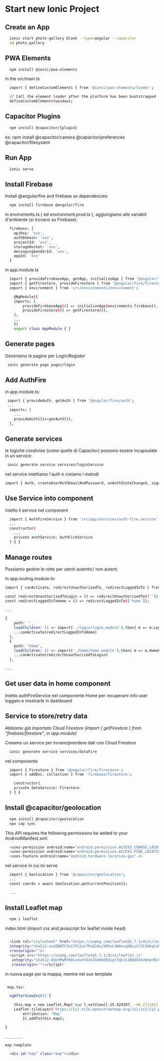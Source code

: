 # Start new Ionic Project

## Create an App
```bash
  ionic start photo-gallery blank --type=angular --capacitor
  cd photo-gallery
```


## PWA Elements​
```bash
  npm install @ionic/pwa-elements
```

in the src/main.ts
```bash
  import { defineCustomElements } from '@ionic/pwa-elements/loader';

  // Call the element loader after the platform has been bootstrapped
  defineCustomElements(window);
```
## Capacitor Plugins
```bash
  npm install @capacitor/{plugin}
```

es: npm install @capacitor/camera @capacitor/preferences @capacitor/filesystem

## Run App
```bash
  ionic serve
```
## Install Firebase
Install @angular/fire and firebase as dependencies

```bash
  npm install firebase @angular/fire
```

in enviroments.ts ( ed environment.prod.ts ), aggiungiamo alle variabili d'ambiente (si trovano su Firebase):

```bash
  firebase: {
    apiKey: 'xxx',
    authDomain: 'xxx',
    projectId: 'xxx',
    storageBucket: 'xxx',
    messagingSenderId: 'xxx',
    appId: 'xxx'
  }
```

in app.module.ts

```bash
  import { provideFirebaseApp, getApp, initializeApp } from '@angular/fire/app';
  import { getFirestore, provideFirestore } from '@angular/fire/firestore';
  import { environment } from 'src/environments/environment';

    @NgModule({
    imports: [
        provideFirebaseApp(() => initializeApp(enviroments.firebase)),
        provideFirestore(() => getFirestore()),
    ],
    ...
    })
    export class AppModule { }
```
## Generate pages 
Generiamo le pagine per Login/Register
```bash
 ionic generate page pages/login
```

## Add AuthFire
in app.module.ts:

```bash
 import { provideAuth, getAuth } from '@angular/fire/auth';
 ...
  imports: [
    ...
    provideAuth(()=>getAuth()),
  ],
```

## Generate services
le logiche condivise (come quelle di Capacitor) possono essere incapsulate in un service:
```bash
 ionic generate service services/loginService
```
nel service iniettiamo l'auth e creiamo i metodi

```bash
import { Auth, createUserWithEmailAndPassword, onAuthStateChanged, signInWithEmailAndPassword } from '@angular/fire/auth';
```

## Use Service into component
inietto il service nel component

```bash
  import { AuthFireService } from 'src/app/services/auth-fire.service';
  ...
  constructor(
    ...
    private authService: AuthFireService
  ) { }
```


## Manage routes
Possiamo gestire le rotte per utenti autentic/ non autent.

In app.routing.module.ts:
```bash
import { canActivate, redirectUnauthorizedTo, redirectLoggedInTo } from '@angular/fire/compat/auth-guard';

const redirectUnauthorizedToLogin = () => redirectUnauthorizedTo(['']);
const redirectLoggedInToHome = () => redirectLoggedInTo(['home']);

...

{
    path: '',
    loadChildren: () => import('./login/login.module').then( m => m.LoginPageModule),
    ...canActivate(redirectLoggedInToHome)
  },
  {
    path: 'home',
    loadChildren: () => import('./home/home.module').then( m => m.HomePageModule),
    ...canActivate(redirectUnauthorizedToLogin)
  },

...

```

## Get user data in home component
Inietto authFireService nel componente Home per recuperare info user loggato e mostrarle in dashboard 

## Service to store/retry data 
*Abbiamo già importato Cloud Firestore (import { getFirestore } from "firebase/firestore"; in app.module)*

Creiamo un service per inviare/prendere dati con Cloud Firestore
```bash
  ionic generate service services/dataFire
```

nel componente
```bash
  import { Firestore } from '@angular/fire/firestore';
  import { addDoc, collection } from 'firebase/firestore'; 

    constructor(
    private dataService: Firestore
  ) { }

```

## Install @capacitor/geolocation
```bash
  npm install @capacitor/geolocation
  npx cap sync

```

This API requires the following permissions be added to your AndroidManifest.xml:

```bash
  <uses-permission android:name="android.permission.ACCESS_COARSE_LOCATION" />
  <uses-permission android:name="android.permission.ACCESS_FINE_LOCATION" />
  <uses-feature android:name="android.hardware.location.gps" />

```

nel service in cui mi serve

```bash
  import { Geolocation } from '@capacitor/geolocation';
  ...
  const coords = await Geolocation.getCurrentPosition();

  ...

```
## Install Leaflet map
```bash
  npm i leaflet

```

index.html (import css and javascript for leaflet inside head)

```bash

  <link rel="stylesheet" href="https://unpkg.com/leaflet@1.7.1/dist/leaflet.css"
  integrity="sha512-xodZBNTC5n17Xt2atTPuE1HxjVMSvLVW9ocqUKLsCC5CXdbqCmblAshOMAS6/keqq/sMZMZ19scR4PsZChSR7A=="
  crossorigin=""/>
  <script src="https://unpkg.com/leaflet@1.7.1/dist/leaflet.js"
   integrity="sha512-XQoYMqMTK8LvdxXYG3nZ448hOEQiglfqkJs1NOQV44cWnUrBc8PkAOcXy20w0vlaXaVUearIOBhiXZ5V3ynxwA=="
   crossorigin=""></script>

```

in nuova page per la mappa, mentre nel suo template

```bash

 map.tes:

  ngAfterViewInit() {

    this.map = new Leaflet.Map('map').setView([-25.429397, -49.271165], 10);
    Leaflet.tileLayer('https://{s}.tile.openstreetmap.org/{z}/{x}/{y}.png', {
        attribution: 'Map'
        }).addTo(this.map);

}

________

map.template 

  <div id="map" class="map"></div>

```



